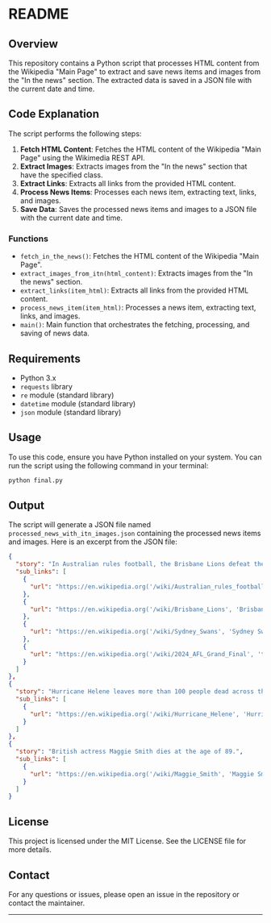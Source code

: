 # README

## Overview

This repository contains a Python script that processes HTML content from the Wikipedia "Main Page" to extract and save news items and images from the "In the news" section. The extracted data is saved in a JSON file with the current date and time.

## Code Explanation

The script performs the following steps:

1. **Fetch HTML Content**: Fetches the HTML content of the Wikipedia "Main Page" using the Wikimedia REST API.
2. **Extract Images**: Extracts images from the "In the news" section that have the specified class.
3. **Extract Links**: Extracts all links from the provided HTML content.
4. **Process News Items**: Processes each news item, extracting text, links, and images.
5. **Save Data**: Saves the processed news items and images to a JSON file with the current date and time.

### Functions

- `fetch_in_the_news()`: Fetches the HTML content of the Wikipedia "Main Page".
- `extract_images_from_itn(html_content)`: Extracts images from the "In the news" section.
- `extract_links(item_html)`: Extracts all links from the provided HTML content.
- `process_news_item(item_html)`: Processes a news item, extracting text, links, and images.
- `main()`: Main function that orchestrates the fetching, processing, and saving of news data.

## Requirements

- Python 3.x
- `requests` library
- `re` module (standard library)
- `datetime` module (standard library)
- `json` module (standard library)

## Usage

To use this code, ensure you have Python installed on your system. You can run the script using the following command in your terminal:

```bash
python final.py
```

## Output

The script will generate a JSON file named `processed_news_with_itn_images.json` containing the processed news items and images. Here is an excerpt from the JSON file:

```json
{
  "story": "In Australian rules football, the Brisbane Lions defeat the Sydney Swans to win the AFL Grand Final.",
  "sub_links": [
    {
      "url": "https://en.wikipedia.org('/wiki/Australian_rules_football', 'Australian rules football')"
    },
    {
      "url": "https://en.wikipedia.org('/wiki/Brisbane_Lions', 'Brisbane Lions')"
    },
    {
      "url": "https://en.wikipedia.org('/wiki/Sydney_Swans', 'Sydney Swans')"
    },
    {
      "url": "https://en.wikipedia.org('/wiki/2024_AFL_Grand_Final', 'the AFL Grand Final')"
    }
  ]
},
{
  "story": "Hurricane Helene leaves more than 100 people dead across the southeastern United States.",
  "sub_links": [
    {
      "url": "https://en.wikipedia.org('/wiki/Hurricane_Helene', 'Hurricane Helene')"
    }
  ]
},
{
  "story": "British actress Maggie Smith dies at the age of 89.",
  "sub_links": [
    {
      "url": "https://en.wikipedia.org('/wiki/Maggie_Smith', 'Maggie Smith')"
    }
  ]
}
```

## License

This project is licensed under the MIT License. See the LICENSE file for more details.

## Contact

For any questions or issues, please open an issue in the repository or contact the maintainer.

---
